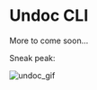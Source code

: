 # Undoc CLI

More to come soon...

Sneak peak:

![undoc_gif](https://user-images.githubusercontent.com/8736328/55297425-ed01fe80-53f3-11e9-86fb-d97b4182be48.gif)
